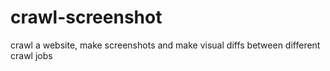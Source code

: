 # crawl-screenshot
crawl a website, make screenshots and make visual diffs between different crawl jobs 
